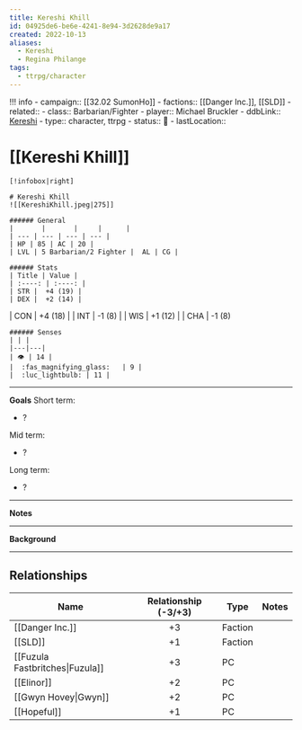 ```yaml
---
title: Kereshi Khill
id: 04925de6-be6e-4241-8e94-3d2628de9a17
created: 2022-10-13
aliases:
  - Kereshi
  - Regina Philange
tags:
  - ttrpg/character
---
```


!!! info
    - campaign:: [[32.02 SumonHo]]
    - factions:: [[Danger Inc.]], [[SLD]]
    - related::
    - class:: Barbarian/Fighter
    - player:: Michael Bruckler
    - ddbLink:: [Kereshi](https://www.dndbeyond.com/characters/19442561)
    - type:: character, ttrpg
    - status:: 💓
    - lastLocation::

# [[Kereshi Khill]]

    [!infobox|right]

    # Kereshi Khill
    ![[KereshiKhill.jpeg|275]]

    ###### General
    |       |       |     |      |
    | --- | --- | --- | --- |
    | HP | 85 | AC | 20 |
    | LVL | 5 Barbarian/2 Fighter |  AL | CG |

    ###### Stats
    | Title | Value |
    | :----: | :----: |
    | STR |  +4 (19) |
    | DEX |  +2 (14) |
   | CON | +4 (18) |
    | INT | -1 (8) |
    | WIS | +1 (12) |
    | CHA | -1 (8)

    ###### Senses
    | | |
    |---|---|
    | 👁️ | 14 |
    |  :fas_magnifying_glass:   | 9 |
    |  :luc_lightbulb: | 11 |

---
**Goals**
Short term:
 - ?

Mid term:
- ?

Long term:
- ?
---
**Notes**

---
**Background**

---

## Relationships

| Name    | Relationship (-3/+3) | Type | Notes  |
| ------- | :------------------: | ---- | ------ |
| [[Danger Inc.]] |      +3      | Faction | |
| [[SLD]]         |      +1      | Faction | |
| [[Fuzula Fastbritches\|Fuzula]] |      +3      |       PC       | |
| [[Elinor]]                      |      +2      |       PC       | |
| [[Gwyn Hovey\|Gwyn]]            |      +2      |       PC       | |
| [[Hopeful]]                     |      +1      |       PC       | |
  
